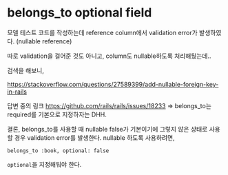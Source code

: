 # belongs_to optional field

모델 테스트 코드를 작성하는데 reference column에서 validation error가 발생하였다.
(nullable reference)

따로 validation을 걸어준 것도 아니고,
column도 nullable하도록 처리해뒀는데..

검색을 해보니,

https://stackoverflow.com/questions/27589399/add-nullable-foreign-key-in-rails

답변 중의 링크
https://github.com/rails/rails/issues/18233
=> belongs_to는 required를 기본으로 지정하자는 DHH.

결론,
belongs_to를 사용할 때 nullable false가 기본이기에
그렇지 않은 상태로 사용할 경우 validation error를 발생한다.
nullable 하도록 사용하려면,

```
belongs_to :book, optional: false
```

`optional`을 지정해둬야 한다.
